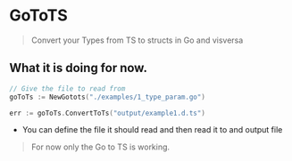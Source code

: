 # GoToTS

> Convert your Types from TS to structs in Go and visversa

## What it is doing for now.

```go
// Give the file to read from
goToTs := NewGotots("./examples/1_type_param.go")

err := goToTs.ConvertToTs("output/example1.d.ts")
```

- You can define the file it should read and then read it to and output file

> For now only the Go to TS is working.


